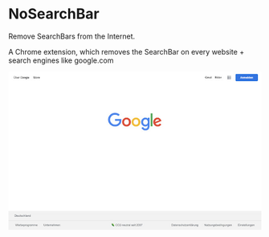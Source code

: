 # NoSearchBar

Remove SearchBars from the Internet.


A Chrome extension, which removes the SearchBar on every website + search engines like google.com

![alt text](https://github.com/ereinhardt/NoSearchBar.crx/blob/main/Extension.jpg?raw=true)
